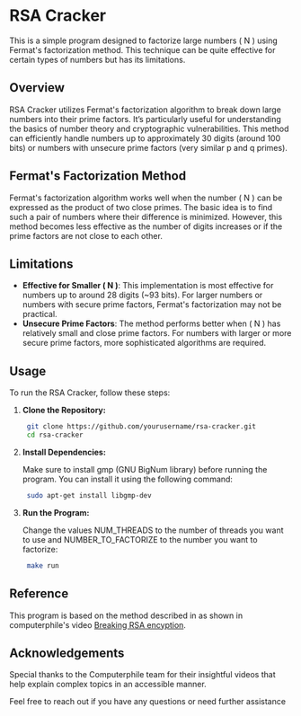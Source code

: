 # RSA Cracker

This is a simple program designed to factorize large numbers \( N \) using Fermat's factorization method. This technique can be quite effective for certain types of numbers but has its limitations.

## Overview

RSA Cracker utilizes Fermat's factorization algorithm to break down large numbers into their prime factors. It’s particularly useful for understanding the basics of number theory and cryptographic vulnerabilities. This method can efficiently handle numbers up to approximately 30 digits (around 100 bits) or numbers with unsecure prime factors (very similar p and q primes).

## Fermat's Factorization Method

Fermat's factorization algorithm works well when the number \( N \) can be expressed as the product of two close primes. The basic idea is to find such a pair of numbers where their difference is minimized. However, this method becomes less effective as the number of digits increases or if the prime factors are not close to each other.

## Limitations

- **Effective for Smaller \( N \)**: This implementation is most effective for numbers up to around 28 digits (~93 bits). For larger numbers or numbers with secure prime factors, Fermat's factorization may not be practical.
- **Unsecure Prime Factors**: The method performs better when \( N \) has relatively small and close prime factors. For numbers with larger or more secure prime factors, more sophisticated algorithms are required.

## Usage

To run the RSA Cracker, follow these steps:

1. **Clone the Repository:**

   ```bash
    git clone https://github.com/yourusername/rsa-cracker.git
    cd rsa-cracker
   ```

2. **Install Dependencies:**

   Make sure to install gmp (GNU BigNum library) before running the program. You can install it using the following command:

   ```bash
    sudo apt-get install libgmp-dev
   ```

3. **Run the Program:**

   Change the values NUM_THREADS to the number of threads you want to use and NUMBER_TO_FACTORIZE to the number you want to factorize:

    ```bash
     make run
    ```

## Reference

This program is based on the method described in as shown in computerphile's video [Breaking RSA encyption](https://www.youtube.com/watch?v=-ShwJqAalOk).


## Acknowledgements

Special thanks to the Computerphile team for their insightful videos that help explain complex topics in an accessible manner.

Feel free to reach out if you have any questions or need further assistance